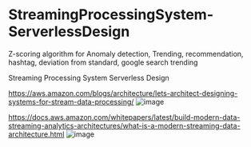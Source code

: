 # StreamingProcessingSystem-ServerlessDesign

Z-scoring algorithm for Anomaly detection, Trending, recommendation, hashtag, deviation from standard, google search trending 

Streaming Processing System Serverless Design

https://aws.amazon.com/blogs/architecture/lets-architect-designing-systems-for-stream-data-processing/
![image](https://github.com/venkatabinary/StreamingProcessingSystem-ServerlessDesign/assets/96198186/9b1d0856-6a7a-419c-b5b9-0eceb65065c4)

https://docs.aws.amazon.com/whitepapers/latest/build-modern-data-streaming-analytics-architectures/what-is-a-modern-streaming-data-architecture.html
![image](https://github.com/venkatabinary/StreamingProcessingSystem-ServerlessDesign/assets/96198186/2258a7b5-0e26-4b58-bf96-8c45b25b1c8b)



